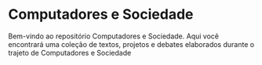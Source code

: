 # Computadores e Sociedade
Bem-vindo ao repositório Computadores e Sociedade. Aqui você encontrará uma coleção de textos, projetos e debates elaborados durante o trajeto de Computadores e Sociedade
